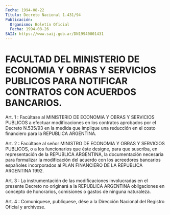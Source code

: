 ```yaml
---
Fecha: 1994-08-22
Título: Decreto Nacional 1.431/94
Publicación:
  Organismo: Boletín Oficial
  Fecha: 1994-08-26
SAIJ: https://www.saij.gob.ar/DN19940001431
---
```

# FACULTAD DEL MINISTERIO DE ECONOMIA Y OBRAS Y SERVICIOS PUBLICOS PARA NOTIFICAR CONTRATOS CON ACUERDOS BANCARIOS.

<a id="1"></a>
Art.  1  :  Facúltase  al  MINISTERIO  DE  ECONOMIA  Y OBRAS Y SERVICIOS  PUBLICOS  a  efectuar  modificaciones  en  los contratos aprobados  por  el  Decreto N.535/93 en la medida que implique  una reducción  en el costo  financiero  para  la  REPUBLICA  ARGENTINA.

<a id="2"></a>
Art.  2  :  Facúltase  al señor MINISTRO DE ECONOMIA Y OBRAS Y SERVICIOS PUBLICOS, o a los funcionarios  que  éste  designe,  para que  suscriba,  en  representación  de  la  REPUBLICA ARGENTINA, la documentación  necesaria  para  formalizar  la  modificación    del acuerdo  con  los  acreedores  bancarios  españoles incorporados al PLAN FINANCIERO DE LA REPUBLICA ARGENTINA 1992.

<a id="3"></a>
Art. 3 : La instrumentación de las modificaciones involucradas en el  presente  Decreto  no  originará  a  la  REPUBLICA ARGENTINA obligaciones  en  concepto de honorarios, comisiones  o  gastos  de ninguna naturaleza.

<a id="4"></a>
Art. 4 : Comuníquese, publíquese, dése a la Dirección Nacional del Registro Oficial y archívese.